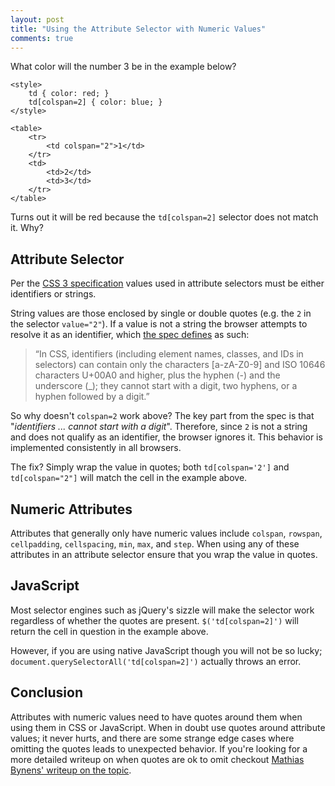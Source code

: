```yaml
---
layout: post
title: "Using the Attribute Selector with Numeric Values"
comments: true
---
```


What color will the number 3 be in the example below?

<pre class="language-markup"><code class="language-markup">&lt;style&gt;
    td { color: red; }
    td[colspan=2] { color: blue; }
&lt;/style&gt;

&lt;table&gt;
    &lt;tr&gt;
        &lt;td colspan="2"&gt;1&lt;/td&gt;
    &lt;/tr&gt;
    &lt;td&gt;
        &lt;td&gt;2&lt;/td&gt;
        &lt;td&gt;3&lt;/td&gt;
    &lt;/tr&gt;
&lt;/table&gt;
</code></pre>

Turns out it will be red because the `td[colspan=2]` selector does not match it.  Why?

<!--more-->

## Attribute Selector

Per the [CSS 3 specification](http://www.w3.org/TR/css3-selectors/#attribute-selectors) values used in attribute selectors must be either identifiers or strings.

String values are those enclosed by single or double quotes (e.g. the `2` in the selector `value="2"`).  If a value is not a string the browser attempts to resolve it as an identifier, which [the spec defines](http://www.w3.org/TR/CSS2/syndata.html#value-def-identifier) as such:

> “In CSS, identifiers (including element names, classes, and IDs in selectors) can contain only the characters [a-zA-Z0-9] and ISO 10646 characters U+00A0 and higher, plus the hyphen (-) and the underscore (_); they cannot start with a digit, two hyphens, or a hyphen followed by a digit.”

So why doesn't `colspan=2` work above?  The key part from the spec is that "*identifiers ... cannot start with a digit*".  Therefore, since `2` is not a string and does not qualify as an identifier, the browser ignores it.  This behavior is implemented consistently in all browsers.

The fix?  Simply wrap the value in quotes; both `td[colspan='2']` and `td[colspan="2"]` will match the cell in the example above.

## Numeric Attributes

Attributes that generally only have numeric values include `colspan`, `rowspan`, `cellpadding`, `cellspacing`, `min`, `max`, and `step`.  When using any of these attributes in an attribute selector ensure that you wrap the value in quotes.

## JavaScript

Most selector engines such as jQuery's sizzle will make the selector work regardless of whether the quotes are present.  `$('td[colspan=2]')` will return the cell in question in the example above.

However, if you are using native JavaScript though you will not be so lucky; `document.querySelectorAll('td[colspan=2]')` actually throws an error.

## Conclusion

Attributes with numeric values need to have quotes around them when using them in CSS or JavaScript.  When in doubt use quotes around attribute values; it never hurts, and there are some strange edge cases where omitting the quotes leads to unexpected behavior.  If you're looking for a more detailed writeup on when quotes are ok to omit checkout [Mathias Bynens' writeup on the topic](http://mathiasbynens.be/notes/unquoted-attribute-values).
